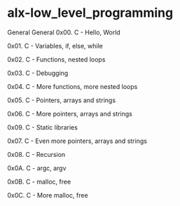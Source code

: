 # alx-low_level_programming
General
General
0x00. C -
Hello, World

0x01. C -
Variables, if, else, while

0x02. C -
Functions, nested loops

0x03. C -
Debugging

0x04. C -
More functions, more nested loops

0x05. C -
Pointers, arrays and strings

0x06. C -
More pointers, arrays and strings

0x09. C -
Static libraries

0x07. C -
Even more pointers, arrays and strings

0x08. C -
Recursion

0x0A. C -
argc, argv

0x0B. C -
malloc, free

0x0C. C -
More malloc, free
